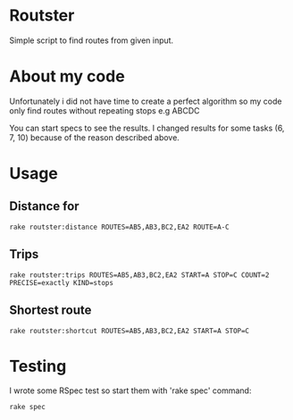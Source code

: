 # Routster

Simple script to find routes from given input.

# About my code

Unfortunately i did not have time to create a perfect algorithm so my code only find routes without repeating stops e.g ABCDC

You can start specs to see the results. I changed results for some tasks (6, 7, 10) because of the reason described above.

# Usage

## Distance for

    rake routster:distance ROUTES=AB5,AB3,BC2,EA2 ROUTE=A-C

## Trips

    rake routster:trips ROUTES=AB5,AB3,BC2,EA2 START=A STOP=C COUNT=2 PRECISE=exactly KIND=stops

## Shortest route

    rake routster:shortcut ROUTES=AB5,AB3,BC2,EA2 START=A STOP=C


# Testing

I wrote some RSpec test so start them with 'rake spec' command:

    rake spec
